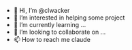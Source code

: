 - 👋 Hi, I’m @clwacker
- 👀 I’m interested in helping some project
- 🌱 I’m currently learning ...
- 💞️ I’m looking to collaborate on ...
- 📫 How to reach me claude

<!---
clwacker/clwacker is a ✨ special ✨ repository because its `README.md` (this file) appears on your GitHub profile.
You can click the Preview link to take a look at your changes.
--->
